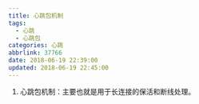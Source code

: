 ```yaml
---
title: 心跳包机制
tags:
  - 心跳
  - 心跳包
categories: 心跳
abbrlink: 37766
date: 2018-06-19 22:39:00
updated: 2018-06-19 22:45:00
---
```


1. 心跳包机制：主要也就是用于长连接的保活和断线处理。
<!-- more -->	